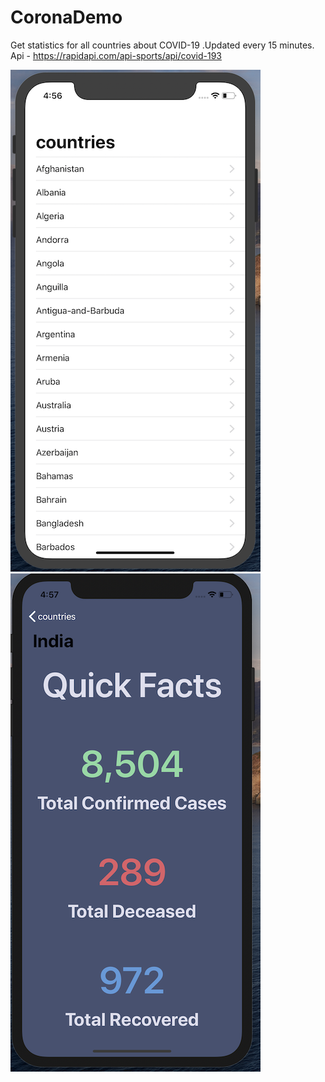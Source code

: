 # CoronaDemo
Get statistics for all countries about COVID-19 .Updated every 15 minutes. 
Api - https://rapidapi.com/api-sports/api/covid-193

![alt text](https://raw.githubusercontent.com/raj-engineer/CoronaDemo/master/CoronaDemo/Screenshots/Screenshot%202020-04-12%20at%204.56.38%20PM.png)   &nbsp;&nbsp;&nbsp;&nbsp;&nbsp;&nbsp;&nbsp;&nbsp; ![alt text](https://raw.githubusercontent.com/raj-engineer/CoronaDemo/master/CoronaDemo/Screenshots/Screenshot%202020-04-12%20at%204.57.03%20PM.png)
